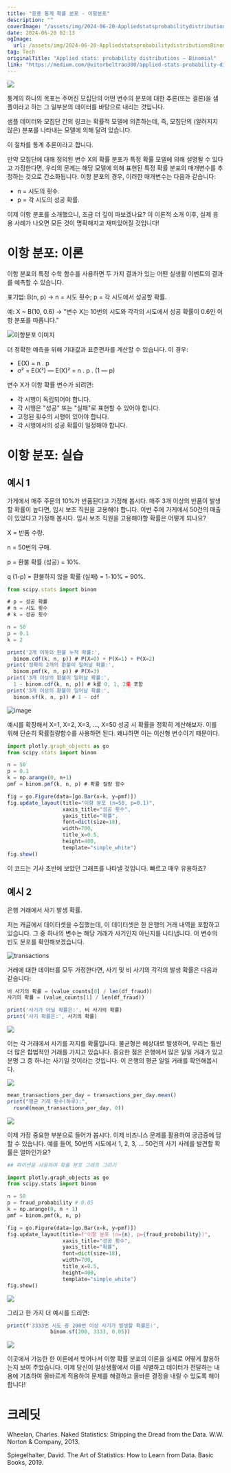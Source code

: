 ```yaml
---
title: "응용 통계 확률 분포 - 이항분포"
description: ""
coverImage: "/assets/img/2024-06-20-AppliedstatsprobabilitydistributionsBinomial_0.png"
date: 2024-06-20 02:13
ogImage: 
  url: /assets/img/2024-06-20-AppliedstatsprobabilitydistributionsBinomial_0.png
tag: Tech
originalTitle: "Applied stats: probability distributions — Binomial"
link: "https://medium.com/@vitorbeltrao300/applied-stats-probability-distributions-binomial-95276bdcab54"
---
```



<img src="/assets/img/2024-06-20-AppliedstatsprobabilitydistributionsBinomial_0.png" />

통계의 하나의 목표는 주어진 모집단의 어떤 변수의 분포에 대한 추론(또는 결론)을 샘플이라고 하는 그 일부분의 데이터를 바탕으로 내리는 것입니다.

샘플 데이터와 모집단 간의 링크는 확률적 모델에 의존하는데, 즉, 모집단의 (알려지지 않은) 분포를 나타내는 모델에 의해 달려 있습니다.

이 절차를 통계 추론이라고 합니다.

<div class="content-ad"></div>

만약 모집단에 대해 정의된 변수 X의 확률 분포가 특정 확률 모델에 의해 설명될 수 있다고 가정한다면, 우리의 문제는 해당 모델에 의해 표현된 특정 확률 분포의 매개변수를 추정하는 것으로 간소화됩니다. 이항 분포의 경우, 이러한 매개변수는 다음과 같습니다:

- n = 시도의 횟수.
- p = 각 시도의 성공 확률.

이제 이항 분포를 소개했으니, 조금 더 깊이 파보겠나요? 이 이론적 소개 이후, 실제 응용 사례가 나오면 모든 것이 명확해지고 재미있어질 것입니다!

# 이항 분포: 이론

<div class="content-ad"></div>

이항 분포의 특정 수학 함수를 사용하면 두 가지 결과가 있는 어떤 실생활 이벤트의 결과를 예측할 수 있습니다.

표기법: B(n, p) → n = 시도 횟수; p = 각 시도에서 성공할 확률.

예: X ~ B(10, 0.6) → "변수 X는 10번의 시도와 각각의 시도에서 성공 확률이 0.6인 이항 분포를 따릅니다."

![이항분포 이미지](/assets/img/2024-06-20-AppliedstatsprobabilitydistributionsBinomial_1.png)

<div class="content-ad"></div>

더 정확한 예측을 위해 기대값과 표준편차를 계산할 수 있습니다. 이 경우:

- E(X) = n . p
- σ² = E(X²) — E(X)² = n . p . (1 — p)

변수 X가 이항 확률 변수가 되려면:

- 각 시행이 독립되어야 합니다.
- 각 시행은 "성공" 또는 "실패"로 표현할 수 있어야 합니다.
- 고정된 횟수의 시행이 있어야 합니다.
- 각 시행에서의 성공 확률이 일정해야 합니다.

<div class="content-ad"></div>

# 이항 분포: 실습

## 예시 1

가게에서 매주 주문의 10%가 반품된다고 가정해 봅시다. 매주 3개 이상의 반품이 발생할 확률이 높다면, 임시 보조 직원을 고용해야 합니다. 이번 주에 가게에서 50건의 매출이 있었다고 가정해 봅시다. 임시 보조 직원을 고용해야할 확률은 어떻게 되나요?

X = 반품 수량.

<div class="content-ad"></div>

n = 50번의 구매.

p = 환불 확률 (성공) = 10%.

q (1-p) = 환불하지 않을 확률 (실패) = 1-10% = 90%.

```js
from scipy.stats import binom

# p = 성공 확률
# n = 시도 횟수
# k = 성공 횟수

n = 50
p = 0.1
k = 2

print('2개 이하의 환불 누적 확률:', 
  binom.cdf(k, n, p)) # P(X=0) + P(X=1) + P(X=2)
print('정확히 2개의 환불이 일어날 확률:', 
  binom.pmf(k, n, p)) # P(X=3)
print('3개 이상의 환불이 일어날 확률:', 
  1 - binom.cdf(k, n, p)) # k를 0, 1, 2로 포함
print('3개 이상의 환불이 일어날 확률:', 
  binom.sf(k, n, p)) # 1 - cdf
```

<div class="content-ad"></div>


![image](/assets/img/2024-06-20-AppliedstatsprobabilitydistributionsBinomial_2.png)

예시를 확장해서 X=1, X=2, X=3, …, X=50 성공 시 확률을 정확히 계산해보자. 이를 위해 단순히 확률질량함수를 사용하면 된다. 왜냐하면 이는 이산형 변수이기 때문이다.

```js
import plotly.graph_objects as go
from scipy.stats import binom

n = 50
p = 0.1
k = np.arange(0, n+1)
pmf = binom.pmf(k, n, p) # 확률 질량 함수

fig = go.Figure(data=[go.Bar(x=k, y=pmf)])
fig.update_layout(title="이항 분포 (n=50, p=0.1)",
                  xaxis_title="성공 횟수",
                  yaxis_title="확률",
                  font=dict(size=18),
                  width=700,
                  title_x=0.5,
                  height=400,
                  template="simple_white")
fig.show()
```

이 코드는 기사 초반에 보았던 그래프를 나타낼 것입니다. 빠르고 매우 유용하죠?


<div class="content-ad"></div>

## 예시 2

은행 거래에서 사기 발생 확률.

저는 캐글에서 데이터셋을 수집했는데, 이 데이터셋은 한 은행의 거래 내역을 포함하고 있습니다. 그 중 하나의 변수는 해당 거래가 사기인지 아닌지를 나타냅니다. 이 변수의 빈도 분포를 확인해보겠습니다.

![transactions](/assets/img/2024-06-20-AppliedstatsprobabilitydistributionsBinomial_3.png)

<div class="content-ad"></div>

거래에 대한 데이터를 모두 가정한다면, 사기 및 비 사기의 각각의 발생 확률은 다음과 같습니다:

```js
비 사기의 확률 = (value_counts[0] / len(df_fraud))
사기의 확률 = (value_counts[1] / len(df_fraud))

print('사기가 아닐 확률은:', 비 사기의 확률)
print('사기 확률은:', 사기의 확률)
```

<img src="/assets/img/2024-06-20-AppliedstatsprobabilitydistributionsBinomial_4.png" />

이는 각 거래에서 사기를 저지를 확률입니다. 불균형은 예상대로 발생하며, 우리는 훨씬 더 많은 합법적인 거래를 가지고 있습니다. 중요한 점은 은행에서 많은 일일 거래가 있고 분명 그 중 하나는 사기일 것이라는 것입니다. 이 은행의 평균 일일 거래를 확인해봅시다.

<div class="content-ad"></div>

<img src="/assets/img/2024-06-20-AppliedstatsprobabilitydistributionsBinomial_5.png" />

```js
mean_transactions_per_day = transactions_per_day.mean()
print("평균 거래 횟수(하루):", 
  round(mean_transactions_per_day, 0))
```

<img src="/assets/img/2024-06-20-AppliedstatsprobabilitydistributionsBinomial_6.png" />

이제 가장 중요한 부분으로 들어가 봅시다. 이제 비즈니스 문제를 활용하여 궁금증에 답할 수 있습니다. 예를 들어, 50번의 시도에서 1, 2, 3, ... 50건의 사기 사례를 발견할 확률은 얼마인가요?

<div class="content-ad"></div>

```python
## 파이썬을 사용하여 확률 분포 그래프 그리기

import plotly.graph_objects as go
from scipy.stats import binom

n = 50
p = fraud_probability # 0.05
k = np.arange(0, n + 1)
pmf = binom.pmf(k, n, p)

fig = go.Figure(data=[go.Bar(x=k, y=pmf)])
fig.update_layout(title=f"이항 분포 (n={n}, p={fraud_probability})",
                  xaxis_title="성공 횟수",
                  yaxis_title="확률",
                  font=dict(size=18),
                  width=700,
                  title_x=0.5,
                  height=400,
                  template="simple_white")
fig.show()
```

<img src="/assets/img/2024-06-20-AppliedstatsprobabilitydistributionsBinomial_7.png" />

그리고 한 가지 더 예시를 드리면:

```js
print(f'3333번 시도 중 200번 이상 사기가 발생할 확률은:', 
              binom.sf(200, 3333, 0.05))
```

<div class="content-ad"></div>

<img src="/assets/img/2024-06-20-AppliedstatsprobabilitydistributionsBinomial_8.png" />

이곳에서 가능한 한 이론에서 벗어나서 이항 확률 분포의 이론을 실제로 어떻게 활용하는지 보여 주었습니다. 이제 당신이 일상생활에서 이를 식별하고 데이터가 전달하는 내용에 기초하여 올바르게 적용하여 문제를 해결하고 올바른 결정을 내릴 수 있도록 해야 합니다!

# 크레딧

Wheelan, Charles. Naked Statistics: Stripping the Dread from the Data. W.W. Norton & Company, 2013.

<div class="content-ad"></div>

Spiegelhalter, David. The Art of Statistics: How to Learn from Data. Basic Books, 2019.
